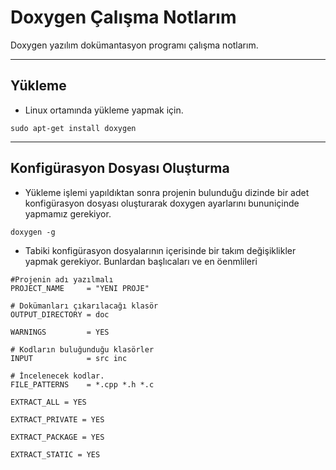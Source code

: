 # Doxygen Çalışma Notlarım
Doxygen yazılım dokümantasyon programı çalışma notlarım. 

---
## Yükleme 
 - Linux ortamında yükleme yapmak için.
 ```
 sudo apt-get install doxygen
 ```
---
 ## Konfigürasyon Dosyası Oluşturma
 - Yükleme işlemi yapıldıktan sonra projenin bulunduğu dizinde bir adet konfigürasyon dosyası oluşturarak doxygen ayarlarını bununiçinde yapmamız gerekiyor.
 ```
 doxygen -g 
 ```
 - Tabiki konfigürasyon dosyalarının içerisinde bir takım değişiklikler yapmak gerekiyor. Bunlardan başlıcaları ve en öenmlileri
 
 ```
 #Projenin adı yazılmalı
 PROJECT_NAME     = "YENI PROJE"
 
 # Dokümanları çıkarılacağı klasör
 OUTPUT_DIRECTORY = doc
 
 WARNINGS         = YES
 
 # Kodların buluğunduğu klasörler
 INPUT            = src inc
 
 # İncelenecek kodlar.
 FILE_PATTERNS    = *.cpp *.h *.c
  
 EXTRACT_ALL = YES
 
 EXTRACT_PRIVATE = YES
 
 EXTRACT_PACKAGE = YES
 
 EXTRACT_STATIC = YES
 
 
 ```
 
